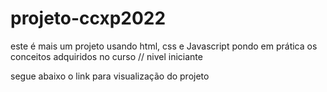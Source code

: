 # projeto-ccxp2022
este é mais um projeto usando html, css e Javascript pondo em prática os conceitos adquiridos no curso // nivel  iniciante

segue abaixo o link para visualização do projeto 

